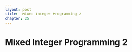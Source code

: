 ```yaml
---
layout: post
title:  Mixed Integer Programming 2
chapter: 25
---
```


#  Mixed Integer Programming 2
